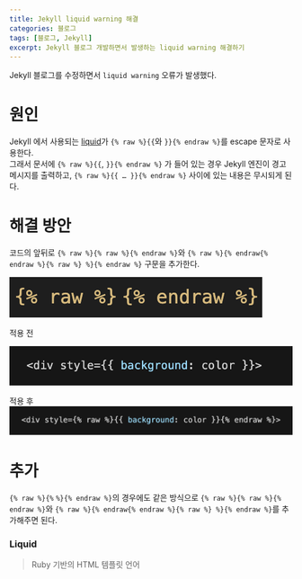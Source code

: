 ```yaml
---
title: Jekyll liquid warning 해결
categories: 블로그
tags: [블로그, Jekyll]
excerpt: Jekyll 블로그 개발하면서 발생하는 liquid warning 해결하기
---
```


Jekyll 블로그를 수정하면서 `liquid warning` 오류가 발생했다.  

# 원인

Jekyll 에서 사용되는 [liquid](#liquid)가 `{% raw %}{{`와 `}}{% endraw %}`를 escape 문자로 사용한다.  
그래서 문서에 `{% raw %}{{`, `}}{% endraw %}` 가 들어 있는 경우 Jekyll 엔진이 경고 메시지를 출력하고, `{% raw %}{{ … }}{% endraw %}` 사이에 있는 내용은 무시되게 된다.  

# 해결 방안

코드의 앞뒤로 `{% raw %}{% raw %}{% endraw %}`와 `{% raw %}{% endraw{% endraw %}{% raw %} %}{% endraw %}` 구문을 추가한다.  

![liquid](/img/liquid1.png)  

적용 전  

![liquid](/img/liquid2.png)  

적용 후  
![liquid](/img/liquid3.png)  

# 추가

`{% raw %}{%` `%}{% endraw %}`의 경우에도 같은 방식으로 `{% raw %}{% raw %}{% endraw %}`와 `{% raw %}{% endraw{% endraw %}{% raw %} %}{% endraw %}`를 추가해주면 된다.  

### Liquid

> Ruby 기반의 HTML 템플릿 언어
